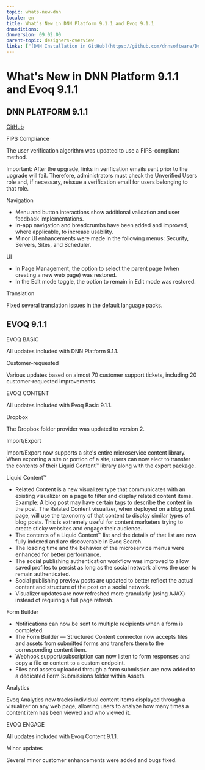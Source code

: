 ```yaml
---
topic: whats-new-dnn
locale: en
title: What's New in DNN Platform 9.1.1 and Evoq 9.1.1
dnneditions: 
dnnversion: 09.02.00
parent-topic: designers-overview
links: ["[DNN Installation in GitHub](https://github.com/dnnsoftware/Dnn.Platform/releases)","[DNN Software Downloads](http://www.dnnsoftware.com/services/customer-support/success-network/software-downloads/changelog)"]
---
```


# What's New in DNN Platform 9.1.1 and Evoq 9.1.1

## DNN PLATFORM 9.1.1

[GitHub](https://github.com/dnnsoftware/Dnn.Platform/releases/tag/v9.1.1)

FIPS Compliance

The user verification algorithm was updated to use a FIPS-compliant method.

Important: After the upgrade, links in verification emails sent prior to the upgrade will fail. Therefore, administrators must check the Unverified Users role and, if necessary, reissue a verification email for users belonging to that role.

Navigation

*   Menu and button interactions show additional validation and user feedback implementations.
*   In-app navigation and breadcrumbs have been added and improved, where applicable, to increase usability.
*   Minor UI enhancements were made in the following menus: Security, Servers, Sites, and Scheduler.

UI

*   In Page Management, the option to select the parent page (when creating a new web page) was restored.
*   In the Edit mode toggle, the option to remain in Edit mode was restored.

Translation

Fixed several translation issues in the default language packs.

## EVOQ 9.1.1

EVOQ BASIC

All updates included with DNN Platform 9.1.1.

Customer-requested

Various updates based on almost 70 customer support tickets, including 20 customer-requested improvements.

EVOQ CONTENT

All updates included with Evoq Basic 9.1.1.

Dropbox

The Dropbox folder provider was updated to version 2.

Import/Export

Import/Export now supports a site's entire microservice content library. When exporting a site or portion of a site, users can now elect to transfer the contents of their Liquid Content™ library along with the export package.

Liquid Content™

*   Related Content is a new visualizer type that communicates with an existing visualizer on a page to filter and display related content items. Example: A blog post may have certain tags to describe the content in the post. The Related Content visualizer, when deployed on a blog post page, will use the taxonomy of that content to display similar types of blog posts. This is extremely useful for content marketers trying to create sticky websites and engage their audience.
*   The contents of a Liquid Content™ list and the details of that list are now fully indexed and are discoverable in Evoq Search.
*   The loading time and the behavior of the microservice menus were enhanced for better performance.
*   The social publishing authentication workflow was improved to allow saved profiles to persist as long as the social network allows the user to remain authenticated.
*   Social publishing preview posts are updated to better reflect the actual content and structure of the post on a social network.
*   Visualizer updates are now refreshed more granularly (using AJAX) instead of requiring a full page refresh.

Form Builder

*   Notifications can now be sent to multiple recipients when a form is completed.
*   The Form Builder — Structured Content connector now accepts files and assets from submitted forms and transfers them to the corresponding content item.
*   Webhook support/subscription can now listen to form responses and copy a file or content to a custom endpoint.
*   Files and assets uploaded through a form submission are now added to a dedicated Form Submissions folder within Assets.

Analytics

Evoq Analytics now tracks individual content items displayed through a visualizer on any web page, allowing users to analyze how many times a content item has been viewed and who viewed it.

EVOQ ENGAGE

All updates included with Evoq Content 9.1.1.

Minor updates

Several minor customer enhancements were added and bugs fixed.
